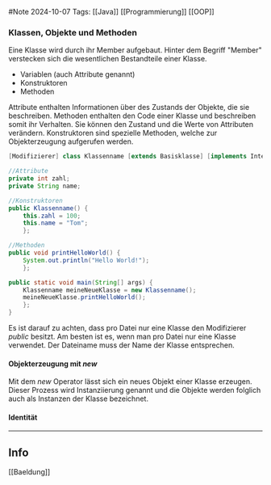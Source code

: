 #Note
2024-10-07
Tags: [[Java]] [[Programmierung]] [[OOP]]

### Klassen, Objekte und Methoden

Eine Klasse wird durch ihr Member aufgebaut. Hinter dem Begriff "Member"
verstecken sich die wesentlichen Bestandteile einer Klasse. 

+ Variablen (auch Attribute genannt)
+ Konstruktoren
+ Methoden  

Attribute enthalten Informationen über des Zustands der Objekte, die sie beschreiben.
Methoden enthalten den Code einer Klasse und beschreiben somit ihr Verhalten.
Sie können den Zustand und die Werte von Attributen verändern. Konstruktoren sind 
spezielle Methoden, welche zur Objekterzeugung aufgerufen werden.

```Java
[Modifizierer] class Klassenname [extends Basisklasse] [implements Interface-Liste] {

//Attribute
private int zahl;
private String name;

//Konstruktoren
public Klassenname() {
    this.zahl = 100;
    this.name = "Tom";
    };

//Methoden
public void printHelloWorld() {
    System.out.println("Hello World!");
    };

public static void main(String[] args) {
    Klassenname meineNeueKlasse = new Klassenname();
    meineNeueKlasse.printHelloWorld();
    };
}
```  
Es ist darauf zu achten, dass pro Datei nur eine Klasse den Modifizierer
*public* besitzt. Am besten ist es, wenn man pro Datei nur eine Klasse verwendet. Der Dateiname
muss der Name der Klasse entsprechen.

#### Objekterzeugung mit *new*

Mit dem *new* Operator lässt sich ein neues Objekt einer Klasse erzeugen.
Dieser Prozess wird Instanziierung genannt und die Objekte werden folglich auch als Instanzen
der Klasse bezeichnet.

#### Identität




---
## Info

[[Baeldung]]